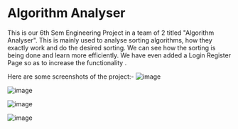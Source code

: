 # Algorithm Analyser
This is our 6th Sem Engineering Project in a team of 2 titled "Algorithm Analyser". This is mainly used to analyse sorting algorithms, how they exactly work and do the desired sorting. We can see how the sorting is being done and learn more efficiently. We have even added a Login Register Page so as to increase the functionality .

Here are some screenshots of the project:-
![image](https://user-images.githubusercontent.com/65445733/126767110-f26e4a95-ad95-4772-93eb-eb91085c8455.png)

![image](https://user-images.githubusercontent.com/65445733/126767762-c8faa28e-c0c7-4541-a2a9-c610ed5007e3.png)

![image](https://user-images.githubusercontent.com/65445733/126768086-8388e959-9e6b-4df9-bbfb-29f86e945eab.png)

![image](https://user-images.githubusercontent.com/65445733/126768287-3b8e3f6d-c949-45a8-a7e3-4fd3e75dd3b0.png)


